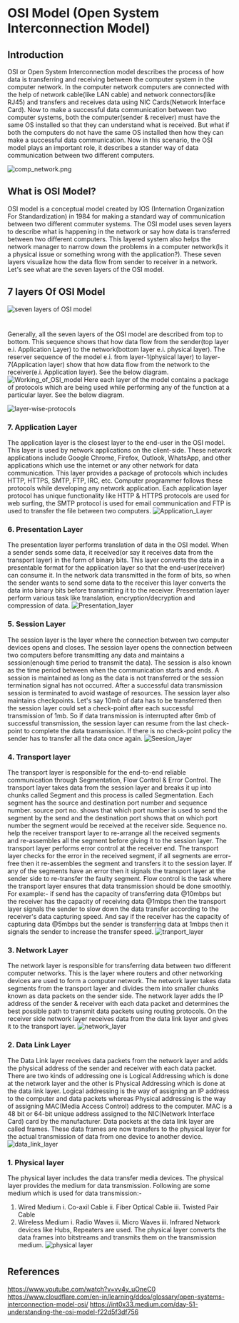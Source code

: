 # OSI Model (Open System Interconnection Model)
## Introduction
OSI or Open System Interconnection model describes the process of how data is transferring and receiving between the computer system in the computer network. In the computer network computers are connected with the help of network cable(like LAN cable) and network connectors(like RJ45) and transfers and receives data using NIC Cards(Network Interface Card).
Now to make a successful data communication between two computer systems, both the computer(sender & receiver) must have the same OS installed so that they can understand what is received. But what if both the computers do not have the same OS installed then how they can make a successful data communication. Now in this scenario, the OSI model plays an important role, it describes a stander way of data communication between two different computers.

![comp_network.png](comp_network.png)
## What is OSI Model?
OSI  model is a conceptual model created by IOS (Internation Organization For Standardization) in 1984 for making a standard way of communication between two different commuter systems. The OSI model uses seven layers to describe what is happening in the network or say how data is transferred between two different computers.
This layered system also helps the network manager to narrow down the problems in a computer network(Is it a physical issue or something wrong with the application?).
These seven layers visualize how the data flow from sender to receiver in a network. Let's see what are the seven layers of the OSI model.


## 7 layers Of OSI Model

![seven layers of OSI model](osi-model-7-layers.svg)
#
Generally, all the seven layers of the OSI model are described from top to bottom. This sequence shows that how data flow from the sender(top layer e.i. Application Layer) to the network(bottom layer e.i. physical layer). The reserver sequence of the model e.i. from layer-1(physical layer) to layer-7(Application layer) show that how data flow from the network to the receiver(e.i. Application layer). See the below diagram.
![Working_of_OSI_model](5946626_orig.gif)
Here each layer of the model contains a package of protocols which are being used while performing any of the function at a particular layer. See the below diagram.

![layer-wise-protocols](layer-wise-protocols.jpeg)
### 7. Application Layer
The application layer is the closest layer to the end-user in the OSI model. This layer is used by network applications on the client-side. These network applications include Google Chrome, Firefox, Outlook, WhatsApp, and other applications which use the internet or any other network for data communication.
This layer provides a package of protocols which includes HTTP, HTTPS, SMTP, FTP, IRC, etc. Computer programmer follows these protocols while developing any network application. Each application layer protocol has unique functionality like HTTP & HTTPS protocols are used for web surfing, the SMTP protocol is used for email communication and FTP is used to transfer the file between two computers.
![Application_Layer](7-application-layer.svg)
### 6. Presentation Layer
The presentation layer performs translation of data in the OSI model. When a sender sends some data, it received(or say it receives data from the transport layer) in the form of binary bits. This layer converts the data in a presentable format for the application layer so that the end-user(receiver) can consume it.
In the network data transmitted in the form of bits, so when the sender wants to send some data to the receiver this layer converts the data into binary bits before transmitting it to the receiver.
Presentation layer perform various task like translation, encryption/decryption and compression of data.
![Presentation_layer](6-presentation-layer.svg)
### 5. Session Layer
The session layer is the layer where the connection between two computer devices opens and closes. The session layer opens the connection between two computers before transmitting any data and maintains a session(enough time period to transmit the data). The session is also known as the time period between when the communication starts and ends. A session is maintained as long as the data is not transferred or the session termination signal has not occurred. After a successful data transmission session is terminated to avoid wastage of resources.
The session layer also maintains checkpoints. Let's say 10mb of data has to be transferred then the session layer could set a check-point after each successful transmission of 1mb. So if data transmission is interrupted after 6mb of successful transmission, the session layer can resume from the last check-point to complete the data transmission. If there is no check-point policy the sender has to transfer all the data once again.
![Seesion_layer](5-session-layer.svg)
### 4. Transport layer
The transport layer is responsible for the end-to-end reliable communication through Segmentation, Flow Control & Error Control. The transport layer takes data from the session layer and breaks it up into chunks called Segment and this process is called Segmentation. Each segment has the source and destination port number and sequence number. source port no. shows that which port number is used to send the segment by the send and the destination port shows that on which port number the segment would be received at the receiver side. Sequence no. help the receiver transport layer to re-arrange all the received segments and re-assembles all the segment before giving it to the session layer.
The transport layer performs error control at the receiver end. The transport layer checks for the error in the received segment, if all segments are error-free then it re-assembles the segment and transfers it to the session layer. If any of the segments have an error then it signals the transport layer at the sender side to re-transfer the faulty segment.
Flow control is the task where the transport layer ensures that data transmission should be done smoothly. For example:- if send has the capacity of transferring data @10mbps but the receiver has the capacity of receiving data @1mbps then the transport layer signals the sender to slow down the data transfer according to the receiver's data capturing speed. And say if the receiver has the capacity of capturing data @5mbps but the sender is transferring data at 1mbps then it signals the sender to increase the transfer speed.
![tranport_layer](4-transport-layer.svg)
### 3. Network Layer
The network layer is responsible for transferring data between two different computer networks. This is the layer where routers and other networking devices are used to form a computer network. The network layer takes data segments from the transport layer and divides them into smaller chunks known as data packets on the sender side.
The network layer adds the IP address of the sender & receiver with each data packet and determines the best possible path to transmit data packets using routing protocols.
On the receiver side network layer receives data from the data link layer and gives it to the transport layer.
![network_layer](3-network-layer.svg)
### 2. Data Link Layer
The Data Link layer receives data packets from the network layer and adds the physical address of the sender and receiver with each data packet. There are two kinds of addressing one is Logical Addressing which is done at the network layer and the other is Physical Addressing which is done at the data link layer.
Logical addressing is the way of assigning an IP address to the computer and data packets whereas Physical addressing is the way of assigning MAC(Media Access Control) address to the computer. MAC is a 48 bit or 64-bit unique address assigned to the NIC(Network Interface Card) card by the manufacturer.
Data packets at the data link layer are called frames. These data frames are now transfers to the physical layer for the actual transmission of data from one device to another device.
![data_link_layer](2-data-link-layer.svg)
### 1. Physical layer
The physical layer includes the data transfer media devices. The physical layer provides the medium for data transmission. Following are some medium which is used for data transmission:-
1. Wired Medium
    i. Co-axil Cable
    ii. Fiber Optical Cable
    iii. Twisted Pair Cable
2. Wireless Medium
    i. Radio Waves
    ii. Micro Waves
    iii. Infrared
Network devices like Hubs, Repeaters are used. The physical layer converts the data frames into bitstreams and transmits them on the transmission medium.
![physical layer](1-physical-layer.svg)
#
#
## References
https://www.youtube.com/watch?v=vv4y_uOneC0
https://www.cloudflare.com/en-in/learning/ddos/glossary/open-systems-interconnection-model-osi/
https://int0x33.medium.com/day-51-understanding-the-osi-model-f22d5f3df756
